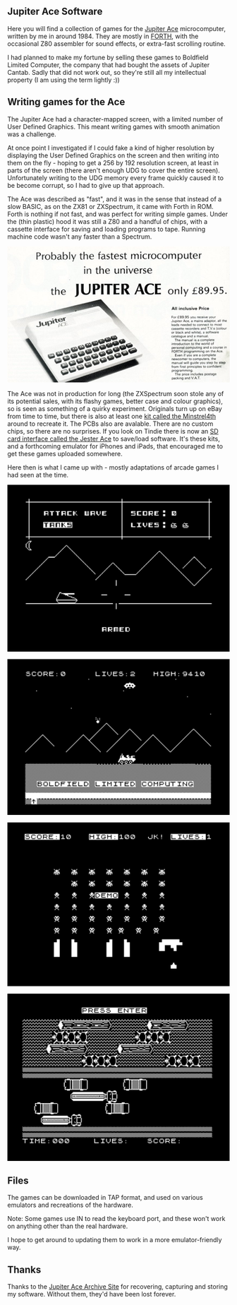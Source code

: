 ## Jupiter Ace Software

Here you will find a collection of games for the [Jupiter Ace](https://jupiter-ace.co.uk/whatisanace.html) microcomputer, written by me in around 1984. They are mostly in [FORTH](https://jupiter-ace.co.uk/whatisforth.html), with the occasional Z80 assembler for sound effects, or extra-fast scrolling routine.

I had planned to make my fortune by selling these games to Boldfield Limited Computer, the company that had bought the assets of Jupiter Cantab. Sadly that did not work out, so they're still all my intellectual property (I am using the term lightly :))

## Writing games for the Ace

The Jupiter Ace had a character-mapped screen, with a limited number of User Defined Graphics. This meant writing games with smooth animation was a challenge.

At once point I investigated if I could fake a kind of higher resolution by displaying the User Defined Graphics on the screen and then writing into them on the fly - hoping to get a 256 by 192 resolution screen, at least in parts of the screen (there aren't enough UDG to cover the entire screen). Unfortunately writing to the UDG memory every frame quickly caused it to be become corrupt, so I had to give up that approach.

The Ace was described as "fast", and it was in the sense that instead of a slow BASIC, as on the ZX81 or ZXSpectrum, it came with Forth in ROM. Forth is nothing if not fast, and was perfect for writing simple games. Under the (thin plastic) hood it was still a Z80 and a handful of chips, with a cassette interface for saving and loading programs to tape. Running machine code wasn't any faster than a Spectrum. 

![](jupiter_ace_advert.png)

The Ace was not in production for long (the ZXSpectrum soon stole any of its potential sales, with its flashy games, better case and colour graphics), so is seen as something of a quirky experiment. Originals turn up on eBay from time to time, but there is also at least one [kit called the Minstrel4th](https://www.thefuturewas8bit.com/minstrel4th.html) around to recreate it. The PCBs also are avalable. There are no custom chips, so there are no surprises. If you look on Tindie there is now an [SD card interface called the Jester Ace](https://www.tindie.com/stores/dr_ian_johnson/) to save/load software. It's these kits, and a forthcoming emulator for iPhones and iPads, that encouraged me to get these games uploaded somewhere.


Here then is what I came up with - mostly adaptations of arcade games I had seen at the time.

![](shot1.png)

![](shot2.png)

![](shot3.png)

![](shot4.png)

## Files

The games can be downloaded in TAP format, and used on various emulators and recreations of the hardware.

Note: Some games use IN to read the keyboard port, and these won't work on anything other than the real hardware.

I hope to get around to updating them to work in a more emulator-friendly way.


## Thanks

Thanks to the [Jupiter Ace Archive Site](https://jupiter-ace.co.uk) for recovering, capturing and storing my software. Without them, they'd have been lost forever.